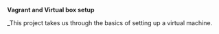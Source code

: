 **Vagrant and Virtual box setup**

_This project takes us 
through the basics of
setting up a virtual
machine.

